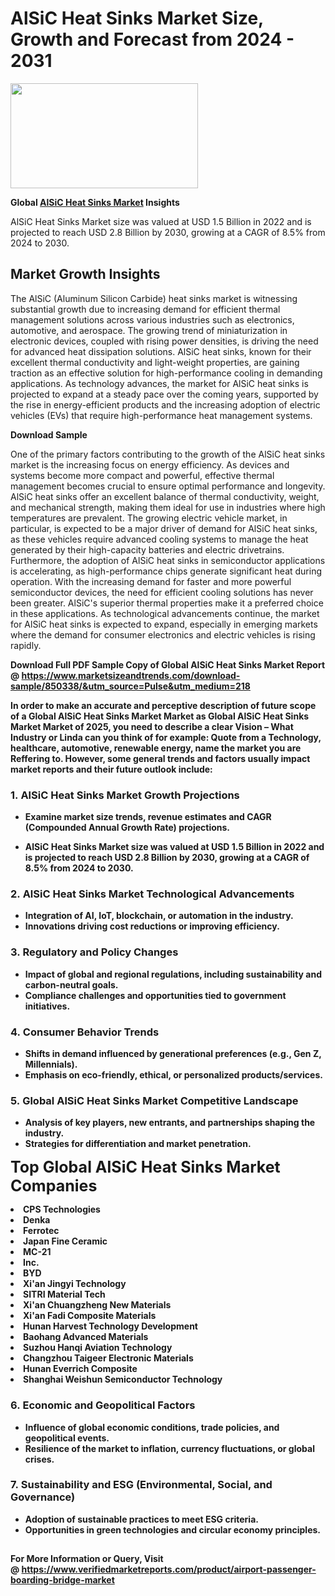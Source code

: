 <H1>AlSiC Heat Sinks Market Size, Growth and Forecast from 2024 - 2031</H1><img class="aligncenter size-medium wp-image-584254" src="https://thirdeyenews.in/wp-content/uploads/2024/09/Global-Market-Research-300x168.jpeg" alt="" width="300" height="168" /><p><strong>Global&nbsp;<a href="https://www.marketsizeandtrends.com/download-sample/850338/&amp;utm_source=Pulse&amp;utm_medium=218">AlSiC Heat Sinks Market</a> Insights</strong></p><p>AlSiC Heat Sinks Market size was valued at USD 1.5 Billion in 2022 and is projected to reach USD 2.8 Billion by 2030, growing at a CAGR of 8.5% from 2024 to 2030.</p><p><h2>Market Growth Insights</h2> <p>The AlSiC (Aluminum Silicon Carbide) heat sinks market is witnessing substantial growth due to increasing demand for efficient thermal management solutions across various industries such as electronics, automotive, and aerospace. The growing trend of miniaturization in electronic devices, coupled with rising power densities, is driving the need for advanced heat dissipation solutions. AlSiC heat sinks, known for their excellent thermal conductivity and light-weight properties, are gaining traction as an effective solution for high-performance cooling in demanding applications. As technology advances, the market for AlSiC heat sinks is projected to expand at a steady pace over the coming years, supported by the rise in energy-efficient products and the increasing adoption of electric vehicles (EVs) that require high-performance heat management systems.</p> <p><strong>Download Sample</strong></p> <p>One of the primary factors contributing to the growth of the AlSiC heat sinks market is the increasing focus on energy efficiency. As devices and systems become more compact and powerful, effective thermal management becomes crucial to ensure optimal performance and longevity. AlSiC heat sinks offer an excellent balance of thermal conductivity, weight, and mechanical strength, making them ideal for use in industries where high temperatures are prevalent. The growing electric vehicle market, in particular, is expected to be a major driver of demand for AlSiC heat sinks, as these vehicles require advanced cooling systems to manage the heat generated by their high-capacity batteries and electric drivetrains. Furthermore, the adoption of AlSiC heat sinks in semiconductor applications is accelerating, as high-performance chips generate significant heat during operation. With the increasing demand for faster and more powerful semiconductor devices, the need for efficient cooling solutions has never been greater. AlSiC's superior thermal properties make it a preferred choice in these applications. As technological advancements continue, the market for AlSiC heat sinks is expected to expand, especially in emerging markets where the demand for consumer electronics and electric vehicles is rising rapidly.</p> <p><strong></p><p><span class=""><strong>Download Full PDF Sample Copy of Global AlSiC Heat Sinks Market Report</strong> @ <a href="https://www.marketsizeandtrends.com/download-sample/850338/&amp;utm_source=Pulse&amp;utm_medium=218" target="_blank">https://www.marketsizeandtrends.com/download-sample/850338/&amp;utm_source=Pulse&amp;utm_medium=218</a></span></p><p>In order to make an accurate and perceptive description of future scope of a Global&nbsp;AlSiC Heat Sinks Market Market as Global&nbsp;AlSiC Heat Sinks Market Market of 2025, you need to describe a clear Vision &ndash; What Industry or Linda can you think of for example: Quote from a Technology, healthcare, automotive, renewable energy, name the market you are Reffering to. However, some general trends and factors usually impact market reports and their future outlook include:</p><h3>1.&nbsp;<strong>AlSiC Heat Sinks Market Growth Projections</strong></h3><ul><li>Examine market size trends, revenue estimates and CAGR (Compounded Annual Growth Rate) projections.</li><li><p>AlSiC Heat Sinks Market size was valued at USD 1.5 Billion in 2022 and is projected to reach USD 2.8 Billion by 2030, growing at a CAGR of 8.5% from 2024 to 2030.</p></li></ul><h3>2.&nbsp;<strong>AlSiC Heat Sinks Market Technological Advancements</strong></h3><ul><li>Integration of AI, IoT, blockchain, or automation in the industry.</li><li>Innovations driving cost reductions or improving efficiency.</li></ul><h3>3.&nbsp;<strong>Regulatory and Policy Changes</strong></h3><ul><li>Impact of global and regional regulations, including sustainability and carbon-neutral goals.</li><li>Compliance challenges and opportunities tied to government initiatives.</li></ul><h3>4.&nbsp;<strong>Consumer Behavior Trends</strong></h3><ul><li>Shifts in demand influenced by generational preferences (e.g., Gen Z, Millennials).</li><li>Emphasis on eco-friendly, ethical, or personalized products/services.</li></ul><h3>5.&nbsp;<strong>Global AlSiC Heat Sinks Market Competitive Landscape</strong></h3><ul><li>Analysis of key players, new entrants, and partnerships shaping the industry.</li><li>Strategies for differentiation and market penetration.</li></ul><p data-pm-slice="1 1 []"><span style="color: inherit; font-family: inherit; font-size: 25px;">Top Global AlSiC Heat Sinks Market Companies</span></p><div class="" data-test-id=""><p><li>CPS Technologies</li><li> Denka</li><li> Ferrotec</li><li> Japan Fine Ceramic</li><li> MC-21</li><li> Inc.</li><li> BYD</li><li> Xi'an Jingyi Technology</li><li> SITRI Material Tech</li><li> Xi'an Chuangzheng New Materials</li><li> Xi'an Fadi Composite Materials</li><li> Hunan Harvest Technology Development</li><li> Baohang Advanced Materials</li><li> Suzhou Hanqi Aviation Technology</li><li> Changzhou Taigeer Electronic Materials</li><li> Hunan Everrich Composite</li><li> Shanghai Weishun Semiconductor Technology</li></p></div><h3>6.&nbsp;<strong>Economic and Geopolitical Factors</strong></h3><ul><li>Influence of global economic conditions, trade policies, and geopolitical events.</li><li>Resilience of the market to inflation, currency fluctuations, or global crises.</li></ul><h3>7.&nbsp;<strong>Sustainability and ESG (Environmental, Social, and Governance)</strong></h3><ul><li>Adoption of sustainable practices to meet ESG criteria.</li><li>Opportunities in green technologies and circular economy principles.</li></ul><h2><strong style="font-size: 14px;">For More Information or Query, Visit @&nbsp;</strong><a style="background-color: #ffffff; font-size: 14px;" href="https://www.marketsizeandtrends.com/report/alsic-heat-sinks-market/" target="_blank">https://www.verifiedmarketreports.com/product/airport-passenger-boarding-bridge-market</a></h2>
